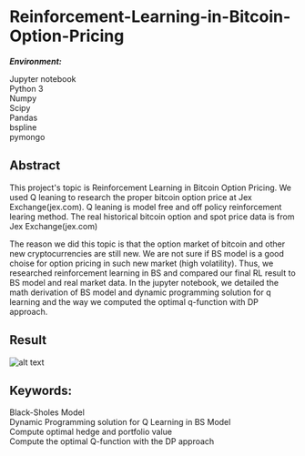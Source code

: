 # Reinforcement-Learning-in-Bitcoin-Option-Pricing <br>

***Environment:***

Jupyter notebook <br>
Python 3 <br>
Numpy <br>
Scipy <br>
Pandas <br>
bspline <br>
pymongo <br>

## Abstract <br>

This project's topic is Reinforcement Learning in Bitcoin Option Pricing.  We used Q leaning to research the proper bitcoin option price at Jex Exchange(jex.com). Q leaning is model free and off policy reinforcement learing method. The real historical bitcoin option and spot price data is from Jex Exchange(jex.com) <br>

The reason we did this topic is that the option market of bitcoin and other new cryptocurrencies are still new. We are not sure if BS model is a good choise for option pricing in such new market (high volatility). Thus, we researched reinforcement learning in BS and compared our final RL result to BS model and real market data. In the jupyter notebook, we detailed the math derivation of BS model and dynamic programming solution for q learning and the way we computed the optimal q-function with DP approach. <br>

## Result


![alt text](https://github.com/HuaizheXu/Reinforcement-Learning-in-Bitcoin-Option-Pricing/blob/master/Result-RL-Bitcoin-Option.png)

## Keywords: <br>
 Black-Sholes Model <br>
 Dynamic Programming solution for Q Learning in BS Model <br>
 Compute optimal hedge and portfolio value <br>
 Compute the optimal Q-function with the DP approach <br>
